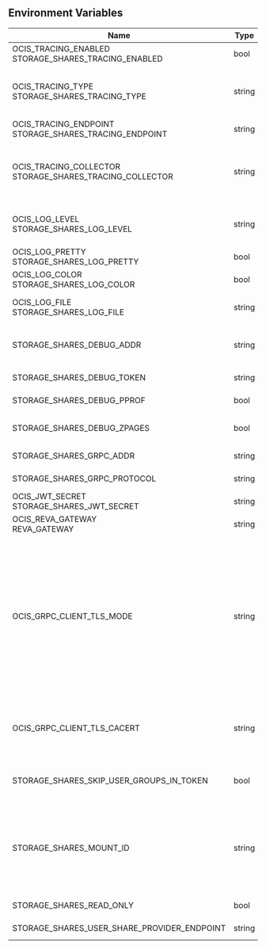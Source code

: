 ## Environment Variables

| Name | Type | Default Value | Description |
|------|------|---------------|-------------|
| OCIS_TRACING_ENABLED<br/>STORAGE_SHARES_TRACING_ENABLED | bool | false | Activates tracing.|
| OCIS_TRACING_TYPE<br/>STORAGE_SHARES_TRACING_TYPE | string |  | The type of tracing. Defaults to "", which is the same as "jaeger". Allowed tracing types are "jaeger" and "" as of now.|
| OCIS_TRACING_ENDPOINT<br/>STORAGE_SHARES_TRACING_ENDPOINT | string |  | The endpoint of the tracing agent.|
| OCIS_TRACING_COLLECTOR<br/>STORAGE_SHARES_TRACING_COLLECTOR | string |  | The HTTP endpoint for sending spans directly to a collector, i.e. http://jaeger-collector:14268/api/traces. Only used if the tracing endpoint is unset.|
| OCIS_LOG_LEVEL<br/>STORAGE_SHARES_LOG_LEVEL | string |  | The log level. Valid values are: "panic", "fatal", "error", "warn", "info", "debug", "trace".|
| OCIS_LOG_PRETTY<br/>STORAGE_SHARES_LOG_PRETTY | bool | false | Activates pretty log output.|
| OCIS_LOG_COLOR<br/>STORAGE_SHARES_LOG_COLOR | bool | false | Activates colorized log output.|
| OCIS_LOG_FILE<br/>STORAGE_SHARES_LOG_FILE | string |  | The path to the log file. Activates logging to this file if set.|
| STORAGE_SHARES_DEBUG_ADDR | string | 127.0.0.1:9156 | Bind address of the debug server, where metrics, health, config and debug endpoints will be exposed.|
| STORAGE_SHARES_DEBUG_TOKEN | string |  | Token to secure the metrics endpoint.|
| STORAGE_SHARES_DEBUG_PPROF | bool | false | Enables pprof, which can be used for profiling.|
| STORAGE_SHARES_DEBUG_ZPAGES | bool | false | Enables zpages, which can be used for collecting and viewing in-memory traces.|
| STORAGE_SHARES_GRPC_ADDR | string | 127.0.0.1:9154 | The bind address of the GRPC service.|
| STORAGE_SHARES_GRPC_PROTOCOL | string | tcp | The transport protocol of the GRPC service.|
| OCIS_JWT_SECRET<br/>STORAGE_SHARES_JWT_SECRET | string |  | The secret to mint and validate jwt tokens.|
| OCIS_REVA_GATEWAY<br/>REVA_GATEWAY | string | 127.0.0.1:9142 | The CS3 gateway endpoint.|
| OCIS_GRPC_CLIENT_TLS_MODE | string |  | TLS mode for grpc connection to the go-micro based grpc services. Possible values are 'off', 'insecure' and 'on'. 'off': disables transport security for the clients. 'insecure' allows using transport security, but disables certificate verification (to be used with the autogenerated self-signed certificates). 'on' enables transport security, including server certificate verification.|
| OCIS_GRPC_CLIENT_TLS_CACERT | string |  | Path/File name for the root CA certificate (in PEM format) used to validate TLS server certificates of the go-micro based grpc services.|
| STORAGE_SHARES_SKIP_USER_GROUPS_IN_TOKEN | bool | false | Disables the loading of user's group memberships from the reva access token.|
| STORAGE_SHARES_MOUNT_ID | string | 7639e57c-4433-4a12-8201-722fd0009154 | Mount ID of this storage. Admins can set the ID for the storage in this config option manually which is then used to reference the storage. Any reasonable long string is possible, preferably this would be an UUIDv4 format.|
| STORAGE_SHARES_READ_ONLY | bool | false | Set this storage to be read-only.|
| STORAGE_SHARES_USER_SHARE_PROVIDER_ENDPOINT | string | localhost:9150 | GRPC endpoint of the SHARING service.|